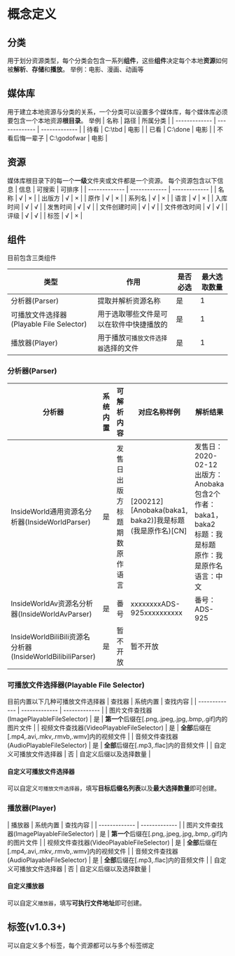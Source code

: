 # 概念定义

## 分类

用于划分资源类型，每个分类会包含一系列**组件**，这些**组件**决定每个本地**资源**如何被**解析**、**存储**和**播放**。
举例：电影、漫画、动画等

## 媒体库

用于建立本地资源与分类的关系，一个分类可以设置多个媒体库，每个媒体库必须要包含一个本地资源**根目录**。
举例
| 名称 | 路径 | 所属分类 |
| ------------- | ------------- | ------------- |
| 待看 | C:\tbd | 电影 |
| 已看 | C:\done | 电影 |
| 不看后悔一辈子 | C:\godofwar | 电影 |

## 资源

媒体库根目录下的每一个**一级**文件夹或文件都是一个资源。
每个资源包含以下信息
| 信息 | 可搜索 | 可排序 |
| ------------- | ------------- | ------------- |
| 名称 | √ | × |
| 出版方 | √ | × |
| 原作 | √ | × |
| 系列名 | √ | × |
| 语言 | √ | × |
| 入库时间 | √ | √ |
| 发售时间 | √ | √ |
| 文件创建时间 | √ | √ |
| 文件修改时间 | √ | √ |
| 评级 | √ | √ |
| 标签 | √ | × |

## 组件

目前包含三类组件

| 类型 | 作用 | 是否必选 | 最大选取数量 |
| ------------- | ------------- | ------------- | ------------- |
| 分析器(Parser) | 提取并解析资源名称 | 是 | 1 |
| 可播放文件选择器(Playable File Selector) | 用于选取哪些文件是可以在软件中快捷播放的 | 是 | 1 |
| 播放器(Player) | 用于播放`可播放文件选择器`选择的文件 | 是 | 1 |

### 分析器(Parser)

| 分析器 | 系统内置 | 可解析内容 | 对应名称样例 | 解析结果 | 说明 | 
| ------------- | ------------- | ------------- | ------------- | ------------- |  ------------- | 
| InsideWorld通用资源名分析器(InsideWorldParser) | 是 | 发售日<br/>出版方<br/>标题<br/>期数<br/>原作<br/>语言 | [200212][Anobaka(baka1, baka2)]我是标题(我是原作名)[CN] | 发售日：2020-02-12<br/>出版方：Anobaka<br/>包含2个作者：baka1，baka2<br/>标题：我是标题<br/>原作：我是原作名<br/>语言：中文 | 需配合[内置特殊字符集](#内置特殊字符集)食用。[测试效果](#https://user-images.githubusercontent.com/2888789/146298106-469577f9-5115-4120-9d27-f1510a3f0cbb.png) |
| InsideWorldAv资源名分析器(InsideWorldAvParser) | 是 | 番号 | xxxxxxxxADS-925xxxxxxxxxx | 番号：ADS-925 | |
| InsideWorldBiliBili资源名分析器(InsideWorldBilibiliParser) | 是 |暂不开放 | 暂不开放 | |

### 可播放文件选择器(Playable File Selector)

目前内置以下几种可播放文件选择器
| 查找器 | 系统内置 | 查找内容 |
| ------------- | ------------- | ------------- |
| 图片文件查找器(ImagePlayableFileSelector) | 是 | **第一个**后缀在[.png,.jpeg,.jpg,.bmp,.gif]内的图片文件 | 
| 视频文件查找器(VideoPlayableFileSelector) | 是 | **全部**后缀在[.mp4,.avi,.mkv,.rmvb,.wmv]内的视频文件 |
| 音频文件查找器(AudioPlayableFileSelector) | 是 | **全部**后缀在[.mp3,.flac]内的音频文件 | 
| 自定义可播放文件选择器 | 否 | 自定义后缀以及选择数量 |

#### 自定义可播放文件选择器

可以自定义`可播放文件选择器`，填写**目标后缀名列表**以及**最大选择数量**即可创建。

### 播放器(Player)

| 播放器 | 系统内置 | 查找内容 |
| ------------- | ------------- |
| 图片文件查找器(ImagePlayableFileSelector) | 是 | **第一个**后缀在[.png,.jpeg,.jpg,.bmp,.gif]内的图片文件 | 
| 视频文件查找器(VideoPlayableFileSelector) | 是 | **全部**后缀在[.mp4,.avi,.mkv,.rmvb,.wmv]内的视频文件 |
| 音频文件查找器(AudioPlayableFileSelector) | 是 | **全部**后缀在[.mp3,.flac]内的音频文件 | 
| 自定义可播放文件选择器 | 否 | 自定义后缀以及选择数量 |

#### 自定义播放器

可以自定义`播放器`，填写**可执行文件地址**即可创建。 

## 标签(v1.0.3+)

可以自定义多个标签，每个资源都可以与多个标签绑定